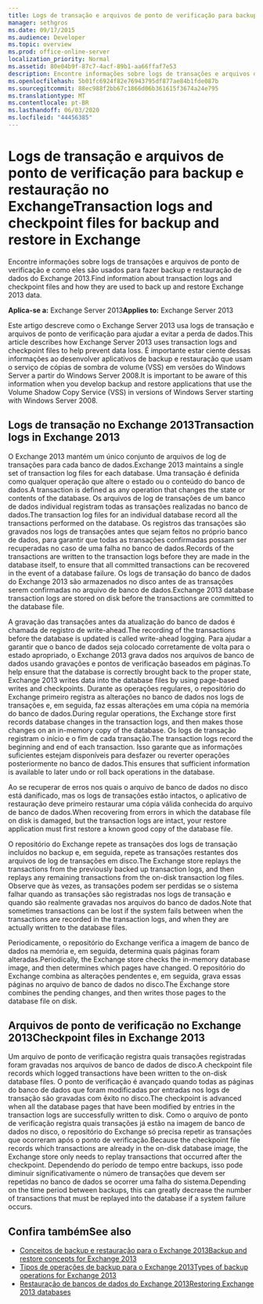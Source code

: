 ```yaml
---
title: Logs de transação e arquivos de ponto de verificação para backup e restauração no Exchange
manager: sethgros
ms.date: 09/17/2015
ms.audience: Developer
ms.topic: overview
ms.prod: office-online-server
localization_priority: Normal
ms.assetid: 80e04b9f-87c7-4acf-89b1-aa66ffaf7e53
description: Encontre informações sobre logs de transações e arquivos de ponto de verificação e como eles são usados para fazer backup e restauração de dados do Exchange 2013.
ms.openlocfilehash: 5b01fc6924f82e76943795df877ae84b1fde087b
ms.sourcegitcommit: 88ec988f2bb67c1866d06b361615f3674a24e795
ms.translationtype: MT
ms.contentlocale: pt-BR
ms.lasthandoff: 06/03/2020
ms.locfileid: "44456385"
---
```

# <a name="transaction-logs-and-checkpoint-files-for-backup-and-restore-in-exchange"></a><span data-ttu-id="9db43-103">Logs de transação e arquivos de ponto de verificação para backup e restauração no Exchange</span><span class="sxs-lookup"><span data-stu-id="9db43-103">Transaction logs and checkpoint files for backup and restore in Exchange</span></span>

<span data-ttu-id="9db43-104">Encontre informações sobre logs de transações e arquivos de ponto de verificação e como eles são usados para fazer backup e restauração de dados do Exchange 2013.</span><span class="sxs-lookup"><span data-stu-id="9db43-104">Find information about transaction logs and checkpoint files and how they are used to back up and restore Exchange 2013 data.</span></span>
  
<span data-ttu-id="9db43-105">**Aplica-se a:** Exchange Server 2013</span><span class="sxs-lookup"><span data-stu-id="9db43-105">**Applies to:** Exchange Server 2013</span></span> 
  
<span data-ttu-id="9db43-106">Este artigo descreve como o Exchange Server 2013 usa logs de transação e arquivos de ponto de verificação para ajudar a evitar a perda de dados.</span><span class="sxs-lookup"><span data-stu-id="9db43-106">This article describes how Exchange Server 2013 uses transaction logs and checkpoint files to help prevent data loss.</span></span> <span data-ttu-id="9db43-107">É importante estar ciente dessas informações ao desenvolver aplicativos de backup e restauração que usam o serviço de cópias de sombra de volume (VSS) em versões do Windows Server a partir do Windows Server 2008.</span><span class="sxs-lookup"><span data-stu-id="9db43-107">It is important to be aware of this information when you develop backup and restore applications that use the Volume Shadow Copy Service (VSS) in versions of Windows Server starting with Windows Server 2008.</span></span>
  
## <a name="transaction-logs-in-exchange-2013"></a><span data-ttu-id="9db43-108">Logs de transação no Exchange 2013</span><span class="sxs-lookup"><span data-stu-id="9db43-108">Transaction logs in Exchange 2013</span></span>

<span data-ttu-id="9db43-109">O Exchange 2013 mantém um único conjunto de arquivos de log de transações para cada banco de dados.</span><span class="sxs-lookup"><span data-stu-id="9db43-109">Exchange 2013 maintains a single set of transaction log files for each database.</span></span> <span data-ttu-id="9db43-110">Uma transação é definida como qualquer operação que altere o estado ou o conteúdo do banco de dados.</span><span class="sxs-lookup"><span data-stu-id="9db43-110">A transaction is defined as any operation that changes the state or contents of the database.</span></span> <span data-ttu-id="9db43-111">Os arquivos de log de transações de um banco de dados individual registram todas as transações realizadas no banco de dados.</span><span class="sxs-lookup"><span data-stu-id="9db43-111">The transaction log files for an individual database record all the transactions performed on the database.</span></span> <span data-ttu-id="9db43-112">Os registros das transações são gravados nos logs de transações antes que sejam feitos no próprio banco de dados, para garantir que todas as transações confirmadas possam ser recuperadas no caso de uma falha no banco de dados.</span><span class="sxs-lookup"><span data-stu-id="9db43-112">Records of the transactions are written to the transaction logs before they are made in the database itself, to ensure that all committed transactions can be recovered in the event of a database failure.</span></span> <span data-ttu-id="9db43-113">Os logs de transação do banco de dados do Exchange 2013 são armazenados no disco antes de as transações serem confirmadas no arquivo de banco de dados.</span><span class="sxs-lookup"><span data-stu-id="9db43-113">Exchange 2013 database transaction logs are stored on disk before the transactions are committed to the database file.</span></span> 
  
<span data-ttu-id="9db43-114">A gravação das transações antes da atualização do banco de dados é chamada de registro de write-ahead.</span><span class="sxs-lookup"><span data-stu-id="9db43-114">The recording of the transactions before the database is updated is called write-ahead logging.</span></span> <span data-ttu-id="9db43-115">Para ajudar a garantir que o banco de dados seja colocado corretamente de volta para o estado apropriado, o Exchange 2013 grava dados nos arquivos de banco de dados usando gravações e pontos de verificação baseados em páginas.</span><span class="sxs-lookup"><span data-stu-id="9db43-115">To help ensure that the database is correctly brought back to the proper state, Exchange 2013 writes data into the database files by using page-based writes and checkpoints.</span></span> <span data-ttu-id="9db43-116">Durante as operações regulares, o repositório do Exchange primeiro registra as alterações no banco de dados nos logs de transações e, em seguida, faz essas alterações em uma cópia na memória do banco de dados.</span><span class="sxs-lookup"><span data-stu-id="9db43-116">During regular operations, the Exchange store first records database changes in the transaction logs, and then makes those changes on an in-memory copy of the database.</span></span> <span data-ttu-id="9db43-117">Os logs de transação registram o início e o fim de cada transação.</span><span class="sxs-lookup"><span data-stu-id="9db43-117">The transaction logs record the beginning and end of each transaction.</span></span> <span data-ttu-id="9db43-118">Isso garante que as informações suficientes estejam disponíveis para desfazer ou reverter operações posteriormente no banco de dados.</span><span class="sxs-lookup"><span data-stu-id="9db43-118">This ensures that sufficient information is available to later undo or roll back operations in the database.</span></span>
  
<span data-ttu-id="9db43-119">Ao se recuperar de erros nos quais o arquivo de banco de dados no disco está danificado, mas os logs de transações estão intactos, o aplicativo de restauração deve primeiro restaurar uma cópia válida conhecida do arquivo de banco de dados.</span><span class="sxs-lookup"><span data-stu-id="9db43-119">When recovering from errors in which the database file on disk is damaged, but the transaction logs are intact, your restore application must first restore a known good copy of the database file.</span></span>
  
<span data-ttu-id="9db43-120">O repositório do Exchange repete as transações dos logs de transação incluídos no backup e, em seguida, repete as transações restantes dos arquivos de log de transações em disco.</span><span class="sxs-lookup"><span data-stu-id="9db43-120">The Exchange store replays the transactions from the previously backed up transaction logs, and then replays any remaining transactions from the on-disk transaction log files.</span></span> <span data-ttu-id="9db43-121">Observe que às vezes, as transações podem ser perdidas se o sistema falhar quando as transações são registradas nos logs de transação e quando são realmente gravadas nos arquivos do banco de dados.</span><span class="sxs-lookup"><span data-stu-id="9db43-121">Note that sometimes transactions can be lost if the system fails between when the transactions are recorded in the transaction logs, and when they are actually written to the database files.</span></span> 
  
<span data-ttu-id="9db43-122">Periodicamente, o repositório do Exchange verifica a imagem de banco de dados na memória e, em seguida, determina quais páginas foram alteradas.</span><span class="sxs-lookup"><span data-stu-id="9db43-122">Periodically, the Exchange store checks the in-memory database image, and then determines which pages have changed.</span></span> <span data-ttu-id="9db43-123">O repositório do Exchange combina as alterações pendentes e, em seguida, grava essas páginas no arquivo de banco de dados no disco.</span><span class="sxs-lookup"><span data-stu-id="9db43-123">The Exchange store combines the pending changes, and then writes those pages to the database file on disk.</span></span>
  
## <a name="checkpoint-files-in-exchange-2013"></a><span data-ttu-id="9db43-124">Arquivos de ponto de verificação no Exchange 2013</span><span class="sxs-lookup"><span data-stu-id="9db43-124">Checkpoint files in Exchange 2013</span></span>

<span data-ttu-id="9db43-125">Um arquivo de ponto de verificação registra quais transações registradas foram gravadas nos arquivos de banco de dados de disco.</span><span class="sxs-lookup"><span data-stu-id="9db43-125">A checkpoint file records which logged transactions have been written to the on-disk database files.</span></span> <span data-ttu-id="9db43-126">O ponto de verificação é avançado quando todas as páginas do banco de dados que foram modificadas por entradas nos logs de transação são gravadas com êxito no disco.</span><span class="sxs-lookup"><span data-stu-id="9db43-126">The checkpoint is advanced when all the database pages that have been modified by entries in the transaction logs are successfully written to disk.</span></span> <span data-ttu-id="9db43-127">Como o arquivo de ponto de verificação registra quais transações já estão na imagem de banco de dados no disco, o repositório do Exchange só precisa repetir as transações que ocorreram após o ponto de verificação.</span><span class="sxs-lookup"><span data-stu-id="9db43-127">Because the checkpoint file records which transactions are already in the on-disk database image, the Exchange store only needs to replay transactions that occurred after the checkpoint.</span></span> <span data-ttu-id="9db43-128">Dependendo do período de tempo entre backups, isso pode diminuir significativamente o número de transações que devem ser repetidas no banco de dados se ocorrer uma falha do sistema.</span><span class="sxs-lookup"><span data-stu-id="9db43-128">Depending on the time period between backups, this can greatly decrease the number of transactions that must be replayed into the database if a system failure occurs.</span></span>
  
## <a name="see-also"></a><span data-ttu-id="9db43-129">Confira também</span><span class="sxs-lookup"><span data-stu-id="9db43-129">See also</span></span>

- [<span data-ttu-id="9db43-130">Conceitos de backup e restauração para o Exchange 2013</span><span class="sxs-lookup"><span data-stu-id="9db43-130">Backup and restore concepts for Exchange 2013</span></span>](backup-and-restore-concepts-for-exchange-2013.md)
- [<span data-ttu-id="9db43-131">Tipos de operações de backup para o Exchange 2013</span><span class="sxs-lookup"><span data-stu-id="9db43-131">Types of backup operations for Exchange 2013</span></span>](types-of-backup-operations-for-exchange-2013.md)
- [<span data-ttu-id="9db43-132">Restauração de bancos de dados do Exchange 2013</span><span class="sxs-lookup"><span data-stu-id="9db43-132">Restoring Exchange 2013 databases</span></span>](restoring-exchange-2013-databases.md)
    

